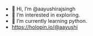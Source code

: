 - 👋 Hi, I’m @aayushirajsingh
- 👀 I’m interested in exploring.
- 🌱 I’m currently learning python.
- https://holopin.io/@aayushi
<!--
**aayushirajsingh/AayushiRajSingh** is a ✨ _special_ ✨ repository because its `README.md` (this file) appears on your GitHub profile.

Here are some ideas to get you started:

- 🔭 I’m currently working on ...

- 👯 I’m looking to collaborate on ...
- 🤔 I’m looking for help with ...
- 💬 Ask me about ...
- 📫 How to reach me: ...
- 😄 Pronouns: ...
- ⚡ Fun fact: ...
-->
